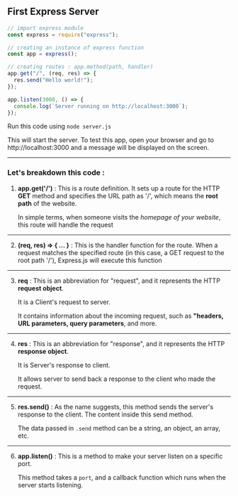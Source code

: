 ## First Express Server

```js
// import express module
const express = require("express");

// creating an instance of express function
const app = express();

// creating routes : app.method(path, handler)
app.get("/", (req, res) => {
  res.send("Hello world!");
});

app.listen(3000, () => {
  console.log(`Server running on http://localhost:3000`);
});
```

Run this code using `node server.js`

This will start the server. To test this app,
open your browser and go to http://localhost:3000
and a message will be displayed on the screen.

---

### Let's breakdown this code :

1. **app.get('/')** : This is a route definition. It sets up a route for the HTTP **GET** method and specifies the URL path as '/', which means the **root path** of the website.

   In simple terms, when someone visits the _homepage of your website_, this route will handle the request

---

2. **(req, res) => { ... }** : This is the handler function for the route. When a request matches the specified route (in this case, a GET request to the root path '/'), Express.js will execute this function

---

3. **req** : This is an abbreviation for "request", and it represents the HTTP **request object**.

   It is a Client's request to server.

   It contains information about the incoming request, such as **"headers, URL parameters, query parameters**, and more.

---

4. **res** : This is an abbreviation for "response", and it represents the HTTP **response object**.

   It is Server's response to client.

   It allows server to send back a response to the client who made the request.

---

5. **res.send()** : As the name suggests, this method sends the server's response to the client. The content inside this send method.

   The data passed in `.send` method can be a string, an object, an array, etc.

---

6. **app.listen()** : This is a method to make your server listen on a specific port.

   This method takes a `port`, and a callback function which runs when the server starts listening.
